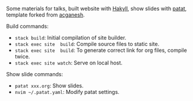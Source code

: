 Some materials for talks, built website with [Hakyll](https://jaspervdj.be/hakyll/), show slides with [patat](https://github.com/jaspervdj/patat), template forked from [acganesh](https://gitlab.com/acganesh/acganesh.gitlab.io).

Build commands:

- `stack build`: Initial compilation of site builder.
- `stack exec site  build`: Compile source files to static site.
- `stack exec site  build`: To generate correct link for org files, compile twice.
- `stack exec site watch`: Serve on local host.

Show slide commands:

- `patat xxx.org`: Show slides.
- `nvim ~/.patat.yaml`: Modify patat settings.
